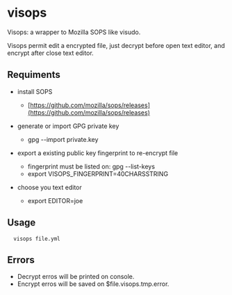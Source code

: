 # visops
Visops: a wrapper to Mozilla SOPS like visudo.

Visops permit edit a encrypted file, just decrypt before open text editor,
and encrypt after close text editor.

## Requiments

- install SOPS
  - [https://github.com/mozilla/sops/releases](https://github.com/mozilla/sops/releases)

- generate or import GPG private key
  - gpg --import private.key

- export a existing public key fingerprint to re-encrypt file
  - fingerprint must be listed on: gpg --list-keys
  - export VISOPS_FINGERPRINT=40CHARSSTRING

- choose you text editor
  - export EDITOR=joe

## Usage

```
  visops file.yml
```

## Errors

- Decrypt erros will be printed on console.
- Encrypt erros will be saved on $file.visops.tmp.error.
